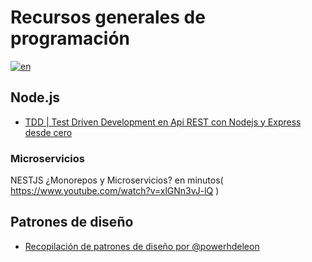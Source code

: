 # Recursos generales de programación

[![en](https://img.shields.io/badge/lang--en-english-brightgreen)](https://github.com/tomas95go/overall-programming-resources/blob/main/README.md)

## Node.js

- [TDD | Test Driven Development en Api REST con Nodejs y Express desde cero](https://developero.medium.com/test-driven-development-en-una-api-rest-con-nodejs-y-express-desde-cero-6bb3d79dc56e)

### Microservicios
  NESTJS ¿Monorepos y Microservicios? en minutos( https://www.youtube.com/watch?v=xlGNn3vJ-lQ )

## Patrones de diseño

- [Recopilación de patrones de diseño por @powerhdeleon](https://twitter.com/powerhdeleon/status/1567589762168496128?t=s5oVI-Gj0GbKdJuvj2gFWA&s=08)

